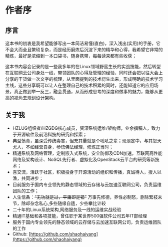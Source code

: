 # 作者序

## 序言

这本书的初衷是我希望能够写出一本简洁易懂\(直白\)，深入浅出\(实用\)的手册，它不会大而全且繁琐复杂，而是经历磨炼后沉淀下来的精华和心得，我希望它非常的精炼，最好是浓缩到一本口袋书，随身携带，每每读来都有些收获；

这本书内容会记录的是一些我多年的在Linux领域野蛮生长的实战技能，然后转型在互联网云公司身处一线，带领团队的心得及管理的经验，同时还会把以往大会上分享的干货做一次文字的梳理，从里面提到的技术衍生出来，形成明确的技术学习主线，这些分享既可以让人在整理自己的技术积累的同时，还能知道它的应用场景，真正做到举一反三，融会贯通，从而形成思考的深度和做事的魅力，能够从更高的视角去规划设计架构。

## 关于我

* HZLUG组织者/HZGDG核心成员，资深系统运维/架构师，业余撰稿人，致力于开源软件及前沿科技的研究和探索；
* 典型愤青，虽深受传统毒害，但充其量就是个吼吼之辈；现淡定中，与其怨天尤人，不如经营自身，参悟佛法经理，修炼正当时；
* 精通系统及网络管理，定制嵌入式系统，安全防御及CDN加速，互联网高性能网络及架构设计、NoSQL先行者、虚拟化及OpenStack云平台的研究等新技术；
* 喜交流，活跃于社区，积极投身于开源活动的组织和传播，真诚待人，授人以渔，共同进步；
* 目前服务于国内专业领先的静态领域的云存储与云加速互联网公司，负责运维团队的工作；
* 人生信条：~~“无功就是过，平庸即是错”~~ 万事先修德，养性必制怒，删除繁枝末节，除却杂念私心,多些随缘自适，少些攀比计较
* 二十年的Linux系统架构,网络服务及一线的运维实战经验
* 精通IT基础和各项技能，曾任职于某世界500强软件公司五年IT部经理
* 服务于国内专业领先的静态领域的云存储与云加速互联网公司，负责运维团队的工作
* Github: [https://github.com/shaohaiyang](https://github.com/shaohaiyang)

